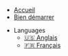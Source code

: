 - [Accueil](../../../README.md)
- [Bien démarrer](/intro-to-oss/translations/fr/)
<!-- - [⭐ Donner une étoile au projet](https://github.com/open-sauced/intro) -->
- Languages
  - [:us: Anglais](/intro-to-oss/)
  - [:fr: Français](/intro-to-oss/translations/fr/)
